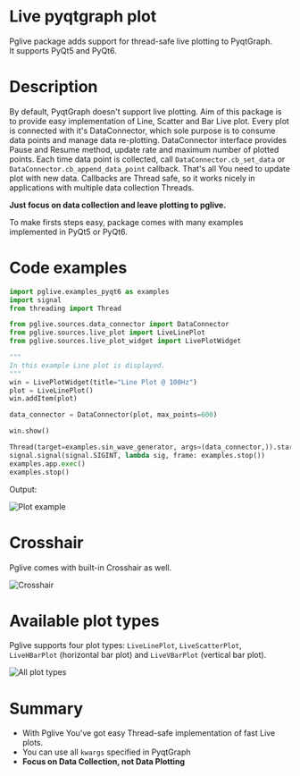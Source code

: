 # Live pyqtgraph plot

Pglive package adds support for thread-safe live plotting to PyqtGraph.  
It supports PyQt5 and PyQt6.

# Description #

By default, PyqtGraph doesn't support live plotting.
Aim of this package is to provide easy implementation of Line, Scatter and Bar Live plot.
Every plot is connected with it's DataConnector, which sole purpose is to consume data points and manage data re-plotting.
DataConnector interface provides Pause and Resume method, update rate and maximum number of plotted points.
Each time data point is collected, call `DataConnector.cb_set_data` or `DataConnector.cb_append_data_point` callback.
That's all You need to update plot with new data.
Callbacks are Thread safe, so it works nicely in applications with multiple data collection Threads.  

**Just focus on data collection and leave plotting to pglive.**

To make firsts steps easy, package comes with many examples implemented in PyQt5 or PyQt6.

# Code examples #

```python
import pglive.examples_pyqt6 as examples
import signal
from threading import Thread

from pglive.sources.data_connector import DataConnector
from pglive.sources.live_plot import LiveLinePlot
from pglive.sources.live_plot_widget import LivePlotWidget

"""
In this example Line plot is displayed.
"""
win = LivePlotWidget(title="Line Plot @ 100Hz")
plot = LiveLinePlot()
win.addItem(plot)

data_connector = DataConnector(plot, max_points=600)

win.show()

Thread(target=examples.sin_wave_generator, args=(data_connector,)).start()
signal.signal(signal.SIGINT, lambda sig, frame: examples.stop())
examples.app.exec()
examples.stop()
```

Output:  

![Plot example](https://i.postimg.cc/RFYGfNS6/pglive.gif)

# Crosshair #

Pglive comes with built-in Crosshair as well.

![Crosshair](https://i.postimg.cc/1z75GZLV/pglive-crosshair.gif)

# Available plot types #

Pglive supports four plot types: `LiveLinePlot`, `LiveScatterPlot`, `LiveHBarPlot` (horizontal bar plot) and `LiveVBarPlot` (vertical bar plot).

![All plot types](https://i.postimg.cc/637CsKRC/pglive-allplots.gif)

# Summary #

- With Pglive You've got easy Thread-safe implementation of fast Live plots.
- You can use all `kwargs` specified in PyqtGraph
- **Focus on Data Collection, not Data Plotting**